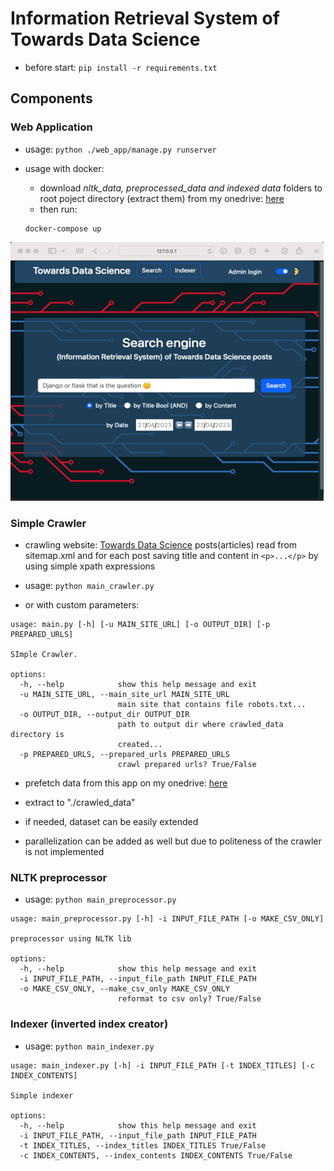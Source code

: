 # Information Retrieval System of Towards Data Science



- before start:
`pip install -r requirements.txt`

## Components

### Web Application 

- usage: `python ./web_app/manage.py runserver`

- usage with docker:
  -  download *nltk_data, preprocessed_data and indexed data* folders to root poject directory (extract them) from my onedrive: [here](https://onedrive.live.com/?authkey=%21AEi6buOuVgTO4QE&id=8D9B8AAC1B2B5597%2185066&cid=8D9B8AAC1B2B5597)
  -  then run:
   ```
  docker-compose up
  ``` 

![alt text](imgs/index_ui.png)



### Simple Crawler
- crawling website: [Towards Data Science](https://towardsdatascience.com/) posts(articles) 
read from sitemap.xml and for each post saving title 
and content in `<p>...</p>` by using simple xpath expressions

- usage: `python main_crawler.py`
- or with custom parameters:
```
usage: main.py [-h] [-u MAIN_SITE_URL] [-o OUTPUT_DIR] [-p PREPARED_URLS]

SImple Crawler.

options:
  -h, --help            show this help message and exit
  -u MAIN_SITE_URL, --main_site_url MAIN_SITE_URL
                        main site that contains file robots.txt...
  -o OUTPUT_DIR, --output_dir OUTPUT_DIR
                        path to output dir where crawled_data directory is
                        created...
  -p PREPARED_URLS, --prepared_urls PREPARED_URLS
                        crawl prepared urls? True/False
```

- prefetch data from this app on my onedrive: [here](https://onedrive.live.com/?authkey=%21AEi6buOuVgTO4QE&id=8D9B8AAC1B2B5597%2185066&cid=8D9B8AAC1B2B5597)
- extract to "./crawled_data"
- if needed, dataset can be easily extended

- parallelization can be added as well but due to politeness of the crawler is not implemented

### NLTK preprocessor
- usage: `python main_preprocessor.py`
```
usage: main_preprocessor.py [-h] -i INPUT_FILE_PATH [-o MAKE_CSV_ONLY]

preprocessor using NLTK lib

options:
  -h, --help            show this help message and exit
  -i INPUT_FILE_PATH, --input_file_path INPUT_FILE_PATH
  -o MAKE_CSV_ONLY, --make_csv_only MAKE_CSV_ONLY
                        reformat to csv only? True/False

```

### Indexer (inverted index creator)

- usage: `python main_indexer.py`

```
usage: main_indexer.py [-h] -i INPUT_FILE_PATH [-t INDEX_TITLES] [-c INDEX_CONTENTS]

Simple indexer

options:
  -h, --help            show this help message and exit
  -i INPUT_FILE_PATH, --input_file_path INPUT_FILE_PATH
  -t INDEX_TITLES, --index_titles INDEX_TITLES True/False
  -c INDEX_CONTENTS, --index_contents INDEX_CONTENTS True/False
```
